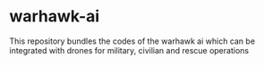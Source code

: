 # warhawk-ai
This repository bundles the codes of the warhawk ai which can be integrated with drones for military, civilian and rescue operations

